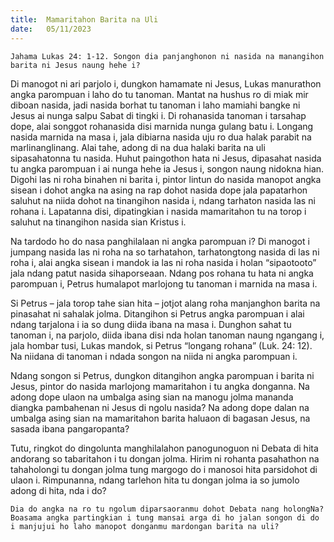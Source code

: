 ```yaml
---
title:  Mamaritahon Barita na Uli
date:   05/11/2023
---
```


`Jahama Lukas 24: 1-12. Songon dia panjanghonon ni nasida na manangihon barita ni Jesus naung hehe i?`

Di manogot ni ari parjolo i, dungkon hamamate ni Jesus, Lukas manurathon angka parompuan i laho do tu tanoman. Mantat na hushus ro di miak mir diboan nasida, jadi nasida borhat tu tanoman i laho mamiahi bangke ni Jesus ai nunga salpu Sabat di tingki i. Di rohanasida tanoman i tarsahap dope, alai songgot rohanasida disi marnida nunga gulang batu i. Longang nasida marnida na masa i, jala dibiarna nasida uju ro dua halak parabit na marlinanglinang. Alai tahe, adong di na dua halaki barita na uli sipasahatonna tu nasida. Huhut paingothon hata ni Jesus, dipasahat nasida tu angka parompuan i ai nunga hehe ia Jesus i, songon naung nidokna hian. Digohi las ni roha binahen ni barita i, pintor lintun do nasida manopot angka sisean i dohot angka na asing na rap dohot nasida dope jala papatarhon saluhut na niida dohot na tinangihon nasida i, ndang tarhaton nasida las ni rohana i. Lapatanna disi, dipatingkian i nasida mamaritahon tu na torop i saluhut na tinangihon nasida sian Kristus i.

Na tardodo ho do nasa panghilalaan ni angka parompuan i? Di manogot i jumpang nasida las ni roha na so tarhatahon, tarhatongtong nasida di las ni roha i, alai angka sisean i mandok ia las ni roha nasida i holan “sipaotooto” jala ndang patut nasida sihaporseaan. Ndang pos rohana tu hata ni angka parompuan i, Petrus humalapot marlojong tu tanoman i marnida na masa i.

Si Petrus – jala torop tahe sian hita – jotjot alang roha manjanghon barita na pinasahat ni sahalak jolma. Ditangihon si Petrus angka parompuan i alai ndang tarjalona i ia so dung diida ibana na masa i. Dunghon sahat tu tanoman i, na parjolo, diida ibana disi nda holan tanoman naung ngangang i, jala hombar tusi, Lukas mandok, si Petrus “longang rohana” (Luk. 24: 12). Na niidana di tanoman i ndada songon na niida ni angka parompuan i.

Ndang songon si Petrus, dungkon ditangihon angka parompuan i barita ni Jesus, pintor do nasida marlojong mamaritahon i tu angka donganna. Na adong dope ulaon na umbalga asing sian na manogu jolma mananda diangka pambahenan ni Jesus di ngolu nasida? Na adong dope dalan na umbalga asing sian na mamaritahon barita haluaon di bagasan Jesus, na sasada ibana pangaropanta?

Tutu, ringkot do dingolunta manghilalahon panogunoguon ni Debata di hita andorang so tabaritahon i tu dongan jolma.  Hirim ni rohanta pasahathon na tahaholongi tu dongan jolma tung margogo do i manosoi hita parsidohot di ulaon i. Rimpunanna, ndang tarlehon hita tu dongan jolma ia so jumolo adong di hita, nda i do?

`Dia do angka na ro tu ngolum diparsaoranmu dohot Debata nang holongNa? Boasama angka partingkian i tung mansai arga di ho jalan songon di do i manjujui ho laho manopot donganmu mardongan barita na uli?`